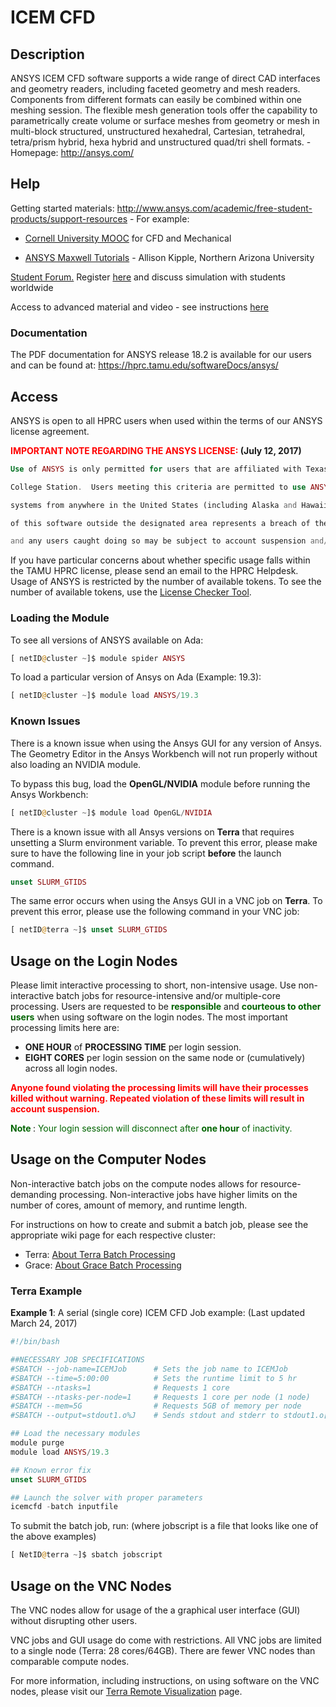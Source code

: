 # ICEM CFD

## Description 

ANSYS ICEM CFD software supports a wide range of direct CAD interfaces and geometry readers, including faceted geometry and mesh readers. Components from different formats can easily be combined within one meshing session. The flexible mesh generation tools offer the capability to parametrically create volume or surface meshes from geometry or mesh in multi-block structured, unstructured hexahedral, Cartesian, tetrahedral, tetra/prism hybrid, hexa hybrid and unstructured quad/tri shell formats. - Homepage: http://ansys.com/

## Help

Getting started materials: http://www.ansys.com/academic/free-student-products/support-resources - For example:

* [Cornell University MOOC][1] for CFD and Mechanical

* [ANSYS Maxwell Tutorials][2] - Allison Kipple, Northern Arizona University

[Student Forum.][3] Register [here][4] and discuss simulation with students worldwide

Access to advanced material and video - see instructions [here][5]

### Documentation

The PDF documentation for ANSYS release 18.2 is available for our users and can be found at: https://hprc.tamu.edu/softwareDocs/ansys/

## Access

ANSYS is open to all HPRC users when used within the terms of our ANSYS license agreement.

**<span style="color:red"> IMPORTANT NOTE REGARDING THE ANSYS LICENSE:</span> (July 12, 2017)** 

```php
Use of ANSYS is only permitted for users that are affiliated with Texas A&M at 

College Station.  Users meeting this criteria are permitted to use ANSYS on HPRC 

systems from anywhere in the United States (including Alaska and Hawaii).  Use 

of this software outside the designated area represents a breach of the license 

and any users caught doing so may be subject to account suspension and/or other action.
```

If you have particular concerns about whether specific usage falls within the TAMU HPRC license, please send an email to the HPRC Helpdesk. Usage of ANSYS is restricted by the number of available tokens. To see the number of available tokens, use the [ License Checker
Tool](/kb3/Software/useful-tools/SW@License_Checker/ "wikilink").

### Loading the Module

To see all versions of ANSYS available on Ada:

```php
[ netID@cluster ~]$ module spider ANSYS
```

To load a particular version of Ansys on Ada (Example: 19.3):

```php
[ netID@cluster ~]$ module load ANSYS/19.3
```

### Known Issues
There is a known issue when using the Ansys GUI for any version of Ansys. The Geometry Editor in the Ansys Workbench will not run properly without also loading an NVIDIA module.

To bypass this bug, load the **OpenGL/NVIDIA** module before running the Ansys Workbench:

```php
[ netID@cluster ~]$ module load OpenGL/NVIDIA
```

There is a known issue with all Ansys versions on **Terra** that requires unsetting a Slurm environment variable. To prevent this error, please make sure to have the following line in your job script **before** the launch command.

```php
unset SLURM_GTIDS
```

The same error occurs when using the Ansys GUI in a VNC job on **Terra**. To prevent this error, please use the following command in your VNC job:

```php
[ netID@terra ~]$ unset SLURM_GTIDS
```

## Usage on the Login Nodes

Please limit interactive processing to short, non-intensive usage. Use non-interactive batch jobs for resource-intensive and/or multiple-core processing. Users are requested to be **<span style="color:darkgreen">responsible</span>** and **<span style="color:darkgreen">courteous to other users</span>** when using software on the login nodes. 
The most important processing limits here are:

* **ONE HOUR** of **PROCESSING TIME** per login session.
* **EIGHT CORES** per login session on the same node or (cumulatively) across all login nodes.

**<span style="color:red"> Anyone found violating the processing limits will have their processes killed without warning. Repeated violation of these limits will result in account suspension.</span>**

**<span style="color:darkgreen">Note </span>**: <span style="color:darkgreen">Your login session will disconnect after</span> **<span style = "color:darkgreen">one hour</span>** <span style="color:darkgreen">of inactivity. </span>

## Usage on the Computer Nodes

Non-interactive batch jobs on the compute nodes allows for resource-demanding processing. Non-interactive jobs have higher limits on the number of cores, amount of memory, and runtime length. 

For instructions on how to create and submit a batch job, please see the appropriate wiki page for each respective cluster: 

  - Terra: [ About Terra Batch Processing](/kb3/User-Guides/Terra/Terra@Batch/ "wikilink")
  - Grace: [ About Grace Batch Processing](/kb3/User-Guides/Grace/Grace@Batch/ "wikilink")

### Terra Example

**Example 1**: A serial (single core) ICEM CFD Job example: (Last updated March 24, 2017)

```php
#!/bin/bash

##NECESSARY JOB SPECIFICATIONS
#SBATCH --job-name=ICEMJob      # Sets the job name to ICEMJob
#SBATCH --time=5:00:00          # Sets the runtime limit to 5 hr
#SBATCH --ntasks=1              # Requests 1 core
#SBATCH --ntasks-per-node=1     # Requests 1 core per node (1 node)
#SBATCH --mem=5G                # Requests 5GB of memory per node
#SBATCH --output=stdout1.o%J    # Sends stdout and stderr to stdout1.o[jobID]

## Load the necessary modules
module purge
module load ANSYS/19.3

## Known error fix
unset SLURM_GTIDS 

## Launch the solver with proper parameters
icemcfd -batch inputfile 
```

To submit the batch job, run: (where jobscript is a file that looks like one of the above examples)

```php
[ NetID@terra ~]$ sbatch jobscript
```

## Usage on the VNC Nodes

The VNC nodes allow for usage of the a graphical user interface (GUI) without disrupting other users.

VNC jobs and GUI usage do come with restrictions. All VNC jobs are limited to a single node (Terra: 28 cores/64GB). There are fewer VNC nodes than comparable compute nodes.

For more information, including instructions, on using software on the VNC nodes, please visit our [Terra Remote
Visualization](/kb3/Software/useful-tools/SW@Remote-Viz/) page.

[1]: https://www.edx.org/course/hands-introduction-engineering-cornellx-engr2000x-0
[2]: https://nau.edu/CEFNS/Engineering/Mechanical/Research-and-Labs/Energy/Education/Air-X-Simulation/
[3]: https://studentcommunity.ansys.com/
[4]: https://studentcommunity.ansys.com/
[5]: https://studentcommunity.ansys.com/thread/experience-our-new-online-help/
